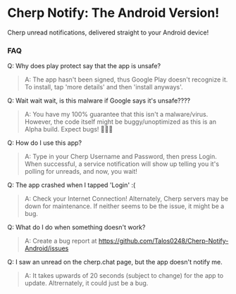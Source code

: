 # Cherp Notify: The Android Version!
Cherp unread notifications, delivered straight to your Android device!

### FAQ

Q: Why does play protect say that the app is unsafe?
> A: The app hasn't been signed, thus Google Play doesn't recognize it. To install, tap 'more details' and then 'install anyways'.

Q: Wait wait wait, is this malware if Google says it's unsafe????
> A: You have my 100% guarantee that this isn't a malware/virus. However, the code itself might be buggy/unoptimized as this is an Alpha build. Expect bugs! 🐛🐜🐞

Q: How do I use this app?
> A: Type in your Cherp Username and Password, then press Login. When successful, a service notification will show up telling you it's polling for unreads, and now, you wait!

Q: The app crashed when I tapped 'Login' :(
> A: Check your Internet Connection! Alternately, Cherp servers may be down for maintenance. If neither seems to be the issue, it might be a bug.

Q: What do I do when something doesn't work?
> A: Create a bug report at https://github.com/Talos0248/Cherp-Notify-Android/issues

Q: I saw an unread on the cherp.chat page, but the app doesn't notify me.
> A: It takes upwards of 20 seconds (subject to change) for the app to update. Altrernately, it could just be a bug.

